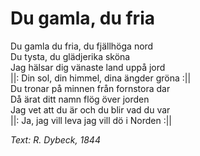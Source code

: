 # Du gamla, du fria
Du gamla du fria, du fjällhöga nord  
Du tysta, du glädjerika sköna  
Jag hälsar dig vänaste land uppå jord  
||: Din sol, din himmel, dina ängder gröna :||  
Du tronar på minnen från fornstora dar  
Då ärat ditt namn flög över jorden  
Jag vet att du är och du blir vad du var  
||: Ja, jag vill leva jag vill dö i Norden :||  

*Text: R. Dybeck, 1844*  
